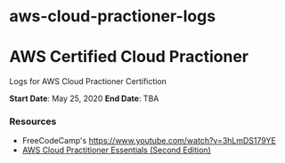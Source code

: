 # aws-cloud-practioner-logs
# AWS Certified Cloud Practioner
Logs for AWS Cloud Practioner Certifiction

**Start Date**: May 25, 2020
**End Date**: TBA

### Resources

* FreeCodeCamp's https://www.youtube.com/watch?v=3hLmDS179YE
* [AWS Cloud Practitioner Essentials (Second Edition)](https://www.aws.training/Details/Curriculum?id=27076)
